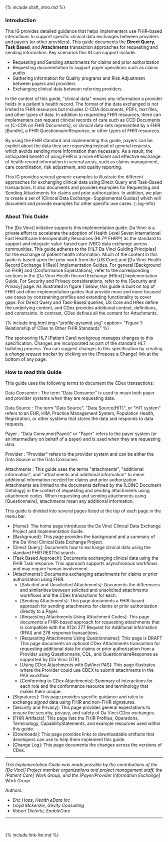 {% include draft_intro.md %}

### Introduction

This IG provides detailed guidance that helps implementers use FHIR-based interactions to support specific clinical data exchanges between providers and payers (or other providers). This guide documents the **Direct Query**, **Task Based**, and **Attachments** transaction approaches for requesting and sending information. Key scenarios this IG can support include:

 - Requesting and Sending attachments for claims and prior authorization
 - Requesting documentation to support payer operations such as claims audits
 - Gathering information for Quality programs and Risk Adjustment between payers and providers
 - Exchanging clinical data between referring providers


In the context of this guide, "clinical data" means *any* information a provider holds in a patient's health record. The format of the data exchanged is not limited to FHIR resources but includes C-CDA documents, PDFs, text files, and other types of data.  In addition to requesting FHIR resources, there can Implementers can request clinical records of care such as CCD Documents or [C-CDA on FHIR Documents], or clinical data sets represented by a FHIR [Bundle], a FHIR QuestionnaireResponse, or other types of FHIR resources. 

By using the FHIR standard and implementing this guide, payers can be explicit about the data they are requesting instead of general requests, which avoids sending more information than necessary. As a result, the anticipated benefit of using FHIR is a more efficient and effective exchange of health record information in several areas, such as claims management, care coordination, risk adjustment, and quality reporting.  

This IG provides several *generic* examples to illustrate the different approaches for exchanging clinical data using Direct Query and Task-Based transactions. It also documents and provides examples for Requesting and Sending Attachments for claims and prior authorization. In addition, we plan to create a set of [Clinical Data Exchange- Supplemental Guides] which will document and provide examples for other specific use cases.
{:.bg-info}

### About This Guide

The [Da Vinci] initiative supports this implementation guide. Da Vinci is a private effort to accelerate the adoption of Health Level Seven International Fast Healthcare Interoperability Resources (HL7® FHIR®) as the standard to support and integrate value-based care (VBC) data exchange across communities. This guide adheres to the [HL7 Da Vinci Guiding Principles] for the exchange of patient health information. Much of the content in this guide is based upon the prior work from the [US Core] and [Da Vinci Health Record Exchange (HRex)] Implementation Guides. For general [Background on FHIR] and [Conformance Expectations], refer to the corresponding sections in the [Da Vinci Health Record Exchange (HRex)] Implementation Guide. For Security and Privacy considerations, refer to the [Security and Privacy] page. As illustrated in figure 1 below, this guide is built on top of FHIR and other implementation guides that provide more and more focused use cases by constraining profiles and extending functionality to cover gaps. For Direct Query and Task-Based queries, US Core and HRex define the underlying content, and CDex provides additional context, definitions, and constraints. In contrast, CDex defines all the content for Attachments.

{% include img.html img="profile-pyramid.svg" caption= "Figure 1: Relationship of CDex to Other FHIR Standards" %}

 The sponsoring HL7 [Patient Care] workgroup manages changes to this specification. Changes are incorporated as part of the standard HL7 balloting process. You can suggest changes to this specification by creating a *change request tracker* by clicking on the [Propose a Change] link at the bottom of any page.

### How to read this Guide

This guide uses the following terms to document the CDex transactions:

Data Consumer
: The term "Data Consumer" is used to mean both payer and provider systems when they are requesting data.

Data Source
: The term "Data Source", "Data Source(HIT)", or "HIT system" refers to an EHR, HIM, Practice Management System, Population Health, Registration, or other systems that stores the data and responds to data requests.

Payer
: "Data Consumer(Payer)" or "Payer" refers to the payer system (or an intermediary on behalf of a payer) and is used when they are requesting data. 

Provider
: "Provider" refers to the provider system and can be either the Data Source or the Data Consumer.

Attachments
: This guide uses the terms "attachments", "additional information", and "attachments and additional information" to mean additional information needed for claims and prior authorization. Attachments are limited to the documents defined by the [LOINC Document Ontology] in the context of requesting and sending attachments using attachment codes. When requesting and sending attachments using [Questionnaire],  attachments mean any additional information. 

This guide is divided into several pages listed at the top of each page in the menu bar.

- [Home]\: The home page introduces the Da Vinci Clinical Data Exchange Project and Implementation Guide.
- [Background]\: This page provides the background and a summary of the Da Vinci Clinical Data Exchange Project.
- [Direct Query]\: Documents how to exchange clinical data using the standard FHIR RESTful search.
- [Task Based Approach]\: Documents exchanging clinical data using the FHIR Task resource. This approach supports asynchronous workflows and may require human involvement.
- [Attachments]\: Documents exchanging attachments for claims or prior authorization using FHIR.
    - [Solicited and Unsolicited Attachments]\: Documents the differences and similarities between solicited and unsolicited attachments workflows and the CDex transactions for each.
    - [Sending Attachments]\: This page documents a FHIR-based approach for sending attachments for claims or prior authorization directly to a Payer.
    - [Requesting Attachments Using Attachment Codes]\: This page documents a FHIR-based approach for requesting attachments that is compatible with the X12n 277 Request for Additional Information (RFAI) and 278 response transactions.
    - [Requesting Attachments Using Questionnaires]\: <span class= "bg-warning">This page is DRAFT</span> This page documents an *optional* CDex Attachments transaction for requesting additional data for claims or prior authorization from a Provider using Questionnaire, CQL, and QuestionnaireResponse as supported by [Da Vinci DTR]. 
    - [Using CDex Attachments with DaVinci PAS]\: This page illustrates where the Provider could use CDEX to submit attachments in the PAS workflow.
    - [Conforming to CDex Attachments]\: Summary of interactions for each role and the conformance resource and terminology that makes them unique. 
- [Signatures]\: This page provides specific guidance and rules to exchange *signed* data using FHIR and non-FHIR signatures.
- [Security and Privacy]\: This page provides general expectations to ensure the security, privacy, and safety of Da Vinci CDex exchanges.
- [FHIR Artifacts]\: This page lists the FHIR Profiles, Operations, Terminology, CapabilityStatements, and example resources used within this guide.
- [Downloads]\: This page provides links to downloadable artifacts that developers can use to help them implement this guide.
- [Change Log]\: This page documents the changes across the versions of CDex.

---

*This Implementation Guide was made possible by the contributions of the [Da Vinci] Project member organizations and project management staff, the [Patient Care] Work Group, and the [Payer/Provider Information Exchange] Work Group.*

*Authors:*

- *Eric Haas, Health eData Inc*
- *Lloyd Mckenzie, Gevity Consulting*
- *Robert Dieterle, EnableCare*

---

<br />

{% include link-list.md %}
